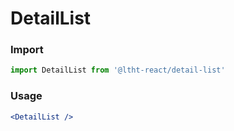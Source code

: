 
# DetailList

<!-- STORY -->

### Import

```js
import DetailList from '@ltht-react/detail-list'
```

### Usage

```jsx
<DetailList />
```
  